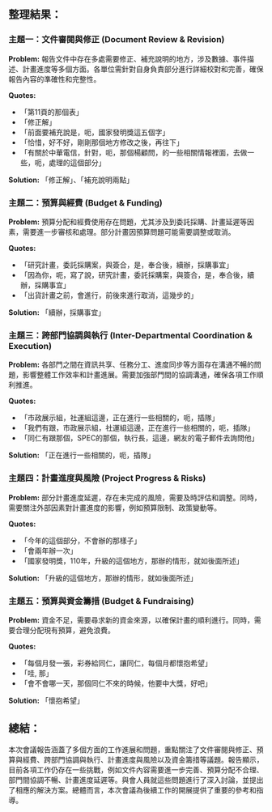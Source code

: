 ## 整理結果：

### 主題一：文件審閱與修正 (Document Review & Revision)

**Problem:** 報告文件中存在多處需要修正、補充說明的地方，涉及數據、事件描述、計畫進度等多個方面。各單位需針對自身負責部分進行詳細校對和完善，確保報告內容的準確性和完整性。

**Quotes:**

*   「第11頁的那個表」
*   「修正解」
*   「前面要補充說是，呃，國家發明獎這五個字」
*   「恰惜，好不好，剛剛那個地方修改之後，再往下」
*   「有關於中華電信，針對，呃，那個楊顧問，的一些相關情報裡面，去做一些，呃，處理的這個部分」

**Solution:** 「修正解」、「補充說明兩點」

### 主題二：預算與經費 (Budget & Funding)

**Problem:** 預算分配和經費使用存在問題，尤其涉及到委託採購、計畫延遲等因素，需要進一步審核和處理。部分計畫因預算問題可能需要調整或取消。

**Quotes:**

*   「研究計畫，委託採購案，與簽合，是，奉合後，續辦，採購事宜」
*   「因為你，呃，寫了說，研究計畫，委託採購案，與簽合，是，奉合後，續辦，採購事宜」
*   「出貨計畫之前，會進行，前後來進行取消，這幾步的」

**Solution:** 「續辦，採購事宜」

### 主題三：跨部門協調與執行 (Inter-Departmental Coordination & Execution)

**Problem:**  各部門之間在資訊共享、任務分工、進度同步等方面存在溝通不暢的問題，影響整體工作效率和計畫進展。需要加強部門間的協調溝通，確保各項工作順利推進。

**Quotes:**

*   「市政展示組，社運組這邊，正在進行一些相關的，呃，插隊」
*   「我們有跟，市政展示組，社運組這邊，正在進行一些相關的，呃，插隊」
*   「同仁有跟那個，SPEC的那個，執行長，這邊，網友的電子郵件去詢問他」

**Solution:** 「正在進行一些相關的，呃，插隊」

### 主題四：計畫進度與風險 (Project Progress & Risks)

**Problem:**  部分計畫進度延遲，存在未完成的風險，需要及時評估和調整。同時，需要關注外部因素對計畫進度的影響，例如預算限制、政策變動等。

**Quotes:**

*   「今年的這個部分，不會辦的那樣子」
*   「會兩年辦一次」
*   「國家發明獎，110年，升級的這個地方，那辦的情形，就如後面所述」

**Solution:** 「升級的這個地方，那辦的情形，就如後面所述」

### 主題五：預算與資金籌措 (Budget & Fundraising)

**Problem:** 資金不足，需要尋求新的資金來源，以確保計畫的順利進行。同時，需要合理分配現有預算，避免浪費。

**Quotes:**

*   「每個月發一張，彩券給同仁，讓同仁，每個月都懷抱希望」
*   「哇, 那」
*   「會不會哪一天，那個同仁不來的時候，他要中大獎，好吧」

**Solution:** 「懷抱希望」

## 總結：

本次會議報告涵蓋了多個方面的工作進展和問題，重點關注了文件審閱與修正、預算與經費、跨部門協調與執行、計畫進度與風險以及資金籌措等議題。報告顯示，目前各項工作仍存在一些挑戰，例如文件內容需要進一步完善、預算分配不合理、部門間協調不暢、計畫進度延遲等。與會人員就這些問題進行了深入討論，並提出了相應的解決方案。總體而言，本次會議為後續工作的開展提供了重要的參考和指導。